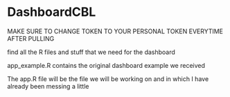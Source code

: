 # DashboardCBL
MAKE SURE TO CHANGE TOKEN TO YOUR PERSONAL TOKEN EVERYTIME AFTER PULLING

 find all the R files and stuff that we need for the dashboard

 app_example.R contains the original dashboard example we received

 The app.R file will be the file we will be working on and in which I have already been messing a little